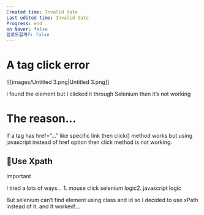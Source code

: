 ```yaml
---
Created time: Invalid date
Last edited time: Invalid date
Progress: end
on Naver: false
업로드할까?: false
---
```

# A tag click error

![[images/Untitled 3.png|Untitled 3.png]]

I found the element but I clicked it through Selenium then it’s not working

  

# The reason…

If a tag has href=”…” like specific link then click() method works but using javascript instead of href option then click method is not working.

  

## 💯Use Xpath

> [!important]  
> I tired a lots of ways… 1. mouse click selenium logic2. javascript logic  

But selenium can’t find element using class and id so I decided to use xPath instead of it. and It worked!…